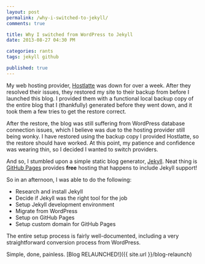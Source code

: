 ```yaml
---
layout: post
permalink: /why-i-switched-to-jekyll/
comments: true

title: Why I switched from WordPress to Jekyll
date: 2013-08-27 04:30 PM

categories: rants
tags: jekyll github

published: true
---
```


My web hosting provider, [Hostlatte](https://www.hostlatte.com/) was down for over a week. After they resolved their issues, they restored my site to their backup from before I launched this blog. I provided them with a functional local backup copy of the entire blog that I (thankfully) generated before they went down, and it took them a few tries to get the restore correct.

After the restore, the blog was still suffering from WordPress database connection issues, which I believe was due to the hosting provider still being wonky. I have restored using the backup copy I provided Hostlatte, so the restore should have worked. At this point, my patience and confidence was wearing thin, so I decided I wanted to switch providers.

And so, I stumbled upon a simple static blog generator, [Jekyll](http://jekyllrb.com/). Neat thing is [GitHub Pages](http://pages.github.com/) provides **free** hosting that happens to include Jekyll support!

So in an afternoon, I was able to do the following:

- Research and install Jekyll
- Decide if Jekyll was the right tool for the job
- Setup Jekyll development environment
- Migrate from WordPress
- Setup on GitHub Pages
- Setup custom domain for GitHub Pages

The entire setup process is fairly well-documented, including a very straightforward conversion process from WordPress.

Simple, done, painless. [Blog RELAUNCHED!]({{ site.url }}/blog-relaunch)